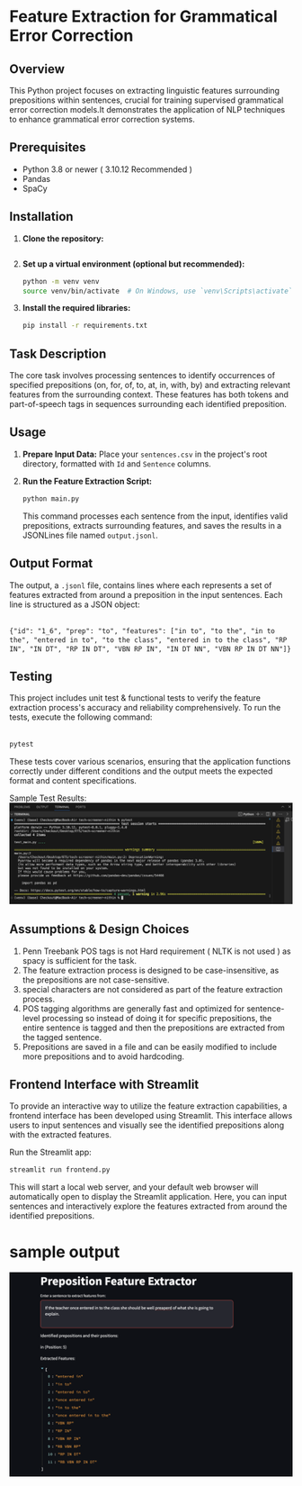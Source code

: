 # Feature Extraction for Grammatical Error Correction

## Overview

This Python project focuses on extracting linguistic features surrounding prepositions within sentences, crucial for training supervised grammatical error correction models.It demonstrates the application of NLP techniques to enhance grammatical error correction systems.

## Prerequisites

- Python 3.8 or newer ( 3.10.12 Recommended )
- Pandas
- SpaCy

## Installation

1. **Clone the repository:**
    ``` Not Required    
    ```

2. **Set up a virtual environment (optional but recommended):**
    ```bash
    python -m venv venv
    source venv/bin/activate  # On Windows, use `venv\Scripts\activate`
    ```

3. **Install the required libraries:**
    ```bash
    pip install -r requirements.txt
    ```

## Task Description

The core task involves processing sentences to identify occurrences of specified prepositions (on, for, of, to, at, in, with, by) and extracting relevant features from the surrounding context. These features has both tokens and part-of-speech tags in sequences surrounding each identified preposition.

## Usage

1. **Prepare Input Data:** Place your `sentences.csv` in the project's root directory, formatted with `Id` and `Sentence` columns.

2. **Run the Feature Extraction Script:**
    ```bash
    python main.py
    ```
   This command processes each sentence from the input, identifies valid prepositions, extracts surrounding features, and saves the results in a JSONLines file named `output.jsonl`.

## Output Format

The output, a `.jsonl` file, contains lines where each represents a set of features extracted from around a preposition in the input sentences. Each line is structured as a JSON object:
```sample json feature

{"id": "1_6", "prep": "to", "features": ["in to", "to the", "in to the", "entered in to", "to the class", "entered in to the class", "RP IN", "IN DT", "RP IN DT", "VBN RP IN", "IN DT NN", "VBN RP IN DT NN"]}

```
## Testing

This project includes unit test & functional tests to verify the feature extraction process's accuracy and reliability comprehensively. To run the tests, execute the following command:
```bash

pytest
```
These tests cover various scenarios, ensuring that the application functions correctly under different conditions and the output meets the expected format and content specifications.

Sample Test Results:
![Alt text](image-1.png)

## Assumptions & Design Choices
1. Penn Treebank POS tags is not Hard requirement ( NLTK is not used ) as spacy is sufficient for the task.
2. The feature extraction process is designed to be case-insensitive, as the prepositions are not case-sensitive.
3. special characters are not considered as part of the feature extraction process.
4. POS tagging algorithms are generally fast and optimized for sentence-level processing so instead of doing it for specific prepositions, the entire sentence is tagged and then the prepositions are extracted from the tagged sentence.
5. Prepositions are saved in a file and can be easily modified to include more prepositions and to avoid hardcoding.

## Frontend Interface with Streamlit
To provide an interactive way to utilize the feature extraction capabilities, a frontend interface has been developed using Streamlit. This interface allows users to input sentences and visually see the identified prepositions along with the extracted features.

Run the Streamlit app:

```bash
streamlit run frontend.py
```
This will start a local web server, and your default web browser will automatically open to display the Streamlit application. Here, you can input sentences and interactively explore the features extracted from around the identified prepositions.

# sample output
![Alt text](image.png)
